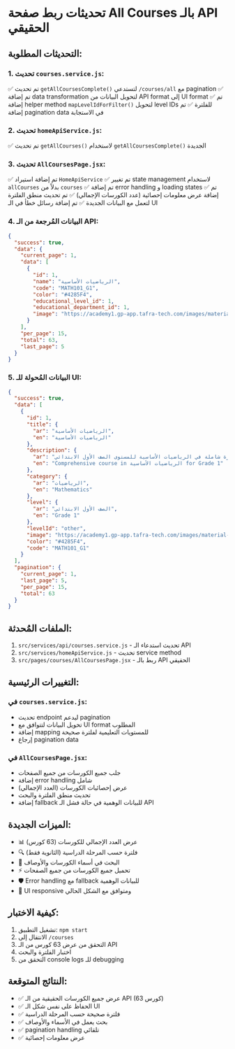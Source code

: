 # تحديثات ربط صفحة All Courses بالـ API الحقيقي

## التحديثات المطلوبة:

### 1. تحديث `courses.service.js`:
✅ تم تحديث `getAllCoursesComplete()` لتستدعي `/courses/all` مع pagination
✅ تم إضافة data transformation لتحويل البيانات من API format إلى UI format
✅ تم إضافة helper method `mapLevelIdForFilter()` لتحويل level IDs للفلترة
✅ تم إضافة pagination data في الاستجابة

### 2. تحديث `homeApiService.js`:
✅ تم تحديث `getAllCourses()` لاستخدام `getAllCoursesComplete()` الجديدة

### 3. تحديث `AllCoursesPage.jsx`:
✅ تم إضافة استيراد `HomeApiService`
✅ تم تغيير state management لاستخدام `allCourses` بدلاً من `courses`
✅ تم إضافة error handling و loading states
✅ تم إضافة عرض معلومات إحصائية (عدد الكورسات الإجمالي)
✅ تم تحديث منطق الفلترة لتعمل مع البيانات الجديدة
✅ تم إضافة رسائل خطأ في الـ UI

### 4. البيانات المُرجعة من الـ API:
```json
{
  "success": true,
  "data": {
    "current_page": 1,
    "data": [
      {
        "id": 1,
        "name": "الرياضيات الأساسية",
        "code": "MATH101_G1",
        "color": "#4285F4",
        "educational_level_id": 1,
        "educational_department_id": 1,
        "image": "https://academy1.gp-app.tafra-tech.com/images/material-holder.webp"
      }
    ],
    "per_page": 15,
    "total": 63,
    "last_page": 5
  }
}
```

### 5. البيانات المُحولة للـ UI:
```json
{
  "success": true,
  "data": [
    {
      "id": 1,
      "title": {
        "ar": "الرياضيات الأساسية",
        "en": "الرياضيات الأساسية"
      },
      "description": {
        "ar": "دورة شاملة في الرياضيات الأساسية للمستوى الصف الأول الابتدائي",
        "en": "Comprehensive course in الرياضيات الأساسية for Grade 1"
      },
      "category": {
        "ar": "الرياضيات",
        "en": "Mathematics"
      },
      "level": {
        "ar": "الصف الأول الابتدائي",
        "en": "Grade 1"
      },
      "levelId": "other",
      "image": "https://academy1.gp-app.tafra-tech.com/images/material-holder.webp",
      "color": "#4285F4",
      "code": "MATH101_G1"
    }
  ],
  "pagination": {
    "current_page": 1,
    "last_page": 5,
    "per_page": 15,
    "total": 63
  }
}
```

## الملفات المُحدثة:
1. `src/services/api/courses.service.js` - تحديث استدعاء الـ API
2. `src/services/homeApiService.js` - تحديث service method
3. `src/pages/courses/AllCoursesPage.jsx` - ربط بالـ API الحقيقي

## التغييرات الرئيسية:

### في `courses.service.js`:
- تحديث endpoint ليدعم pagination
- تحويل البيانات لتتوافق مع UI format المطلوب
- إضافة mapping للمستويات التعليمية لفلترة صحيحة
- إرجاع pagination data

### في `AllCoursesPage.jsx`:
- جلب جميع الكورسات من جميع الصفحات
- إضافة error handling شامل
- عرض إحصائيات الكورسات (العدد الإجمالي)
- تحديث منطق الفلترة والبحث
- إضافة fallback للبيانات الوهمية في حالة فشل الـ API

## الميزات الجديدة:
- 📊 عرض العدد الإجمالي للكورسات (63 كورس)
- 🔍 فلترة حسب المرحلة الدراسية (الثانوية فقط)
- 🔎 البحث في أسماء الكورسات والأوصاف
- ⚡ تحميل جميع الكورسات من جميع الصفحات
- 🛡️ Error handling مع fallback للبيانات الوهمية
- 📱 UI responsive ومتوافق مع الشكل الحالي

## كيفية الاختبار:
1. تشغيل التطبيق: `npm start`
2. الانتقال إلى `/courses`
3. التحقق من عرض 63 كورس من الـ API
4. اختبار الفلترة والبحث
5. التحقق من console logs للـ debugging

## النتائج المتوقعة:
- ✅ عرض جميع الكورسات الحقيقية من الـ API (63 كورس)
- ✅ الحفاظ على نفس شكل الـ UI
- ✅ فلترة صحيحة حسب المرحلة الدراسية
- ✅ بحث يعمل في الأسماء والأوصاف
- ✅ pagination handling تلقائي
- ✅ عرض معلومات إحصائية
